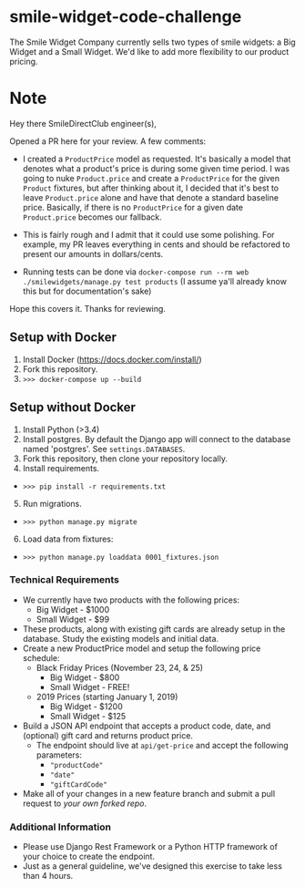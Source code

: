 # smile-widget-code-challenge

The Smile Widget Company currently sells two types of smile widgets: a Big Widget and a Small Widget.  We'd like to add more flexibility to our product pricing.

# Note

Hey there SmileDirectClub engineer(s),

Opened a PR here for your review. A few comments:

- I created a `ProductPrice` model as requested. It's basically a model that denotes what a product's price is during some given time period. I was going to nuke `Product.price` and create a `ProductPrice` for the given `Product` fixtures, but after thinking about it, I decided that it's best to leave `Product.price` alone and have that denote a standard baseline price. Basically, if there is no `ProductPrice` for a given date `Product.price` becomes our fallback.

- This is fairly rough and I admit that it could use some polishing. For example, my PR leaves everything in cents and should be refactored to present our amounts in dollars/cents.

- Running tests can be done via `docker-compose run --rm web ./smilewidgets/manage.py test products` (I assume ya'll already know this but for documentation's sake)

Hope this covers it. Thanks for reviewing.

## Setup with Docker
1. Install Docker (https://docs.docker.com/install/)
2. Fork this repository.
3. `>>> docker-compose up --build`

## Setup without Docker
1. Install Python (>3.4)
2. Install postgres.  By default the Django app will connect to the database named 'postgres'.  See `settings.DATABASES`.
3. Fork this repository, then clone your repository locally.
4. Install requirements.
  * `>>> pip install -r requirements.txt`
5. Run migrations.
  * `>>> python manage.py migrate`
6. Load data from fixtures:
  * `>>> python manage.py loaddata 0001_fixtures.json`

### Technical Requirements
* We currently have two products with the following prices:
    * Big Widget - $1000
    * Small Widget - $99
* These products, along with existing gift cards are already setup in the database.  Study the existing models and initial data.
* Create a new ProductPrice model and setup the following price schedule:    
  * Black Friday Prices (November 23, 24, & 25)
    * Big Widget - $800
    * Small Widget - FREE!
  * 2019 Prices (starting January 1, 2019)
    * Big Widget - $1200
    * Small Widget - $125
* Build a JSON API endpoint that accepts a product code, date, and (optional) gift card and returns product price.
  * The endpoint should live at `api/get-price` and accept the following parameters:
    * `"productCode"`
    * `"date"`
    * `"giftCardCode"`
* Make all of your changes in a new feature branch and submit a pull request to _your own forked repo_.

### Additional Information
* Please use Django Rest Framework or a Python HTTP framework of your choice to create the endpoint.
* Just as a general guideline, we've designed this exercise to take less than 4 hours.
